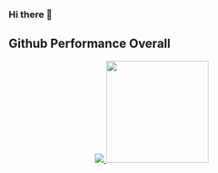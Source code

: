 ### Hi there 👋
## Github Performance Overall


<p align="center">
<a href="https://github.com/daniellumbantobing">
<img  src="https://github-readme-stats.vercel.app/api?username=daniellumbantobing&show_icons=true&theme=tokyonight">
<img height="180em" src="https://github-readme-stats.vercel.app/api/top-langs/?username=daniellumbantobing&layout=compact&theme=tokyonight">
</a>
</p>
<!--
**daniellumbantobing/daniellumbantobing** is a ✨ _special_ ✨ repository because its `README.md` (this file) appears on your GitHub profile.

Here are some ideas to get you started:

- 🔭 I’m currently working on ...
- 🌱 I’m currently learning ...
- 👯 I’m looking to collaborate on ...
- 🤔 I’m looking for help with ...
- 💬 Ask me about ...
- 📫 How to reach me: ...
- 😄 Pronouns: ...
- ⚡ Fun fact: ...
-->

